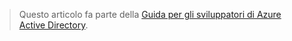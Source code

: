> Questo articolo fa parte della [Guida per gli sviluppatori di Azure Active Directory](../articles/active-directory/active-directory-developers-guide.md).
> 
> 



<!--HONumber=Nov16_HO3-->


